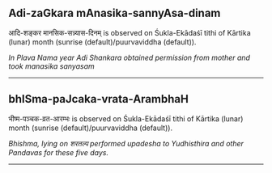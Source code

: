 ## Adi-zaGkara mAnasika-sannyAsa-dinam
आदि-शङ्कर मानसिक-सन्न्यास-दिनम् is observed on Śukla-Ekādaśī tithi of Kārtika (lunar) month (sunrise (default)/puurvaviddha (default)).

_In Plava Nama year Adi Shankara obtained permission from mother and took manasika sanyasam_

---
## bhISma-paJcaka-vrata-ArambhaH
भीष्म-पञ्चक-व्रत-आरम्भः is observed on Śukla-Ekādaśī tithi of Kārtika (lunar) month (sunrise (default)/puurvaviddha (default)).

_Bhishma, lying on शरतल्प performed upadesha to Yudhisthira and other Pandavas for these five days._

---
